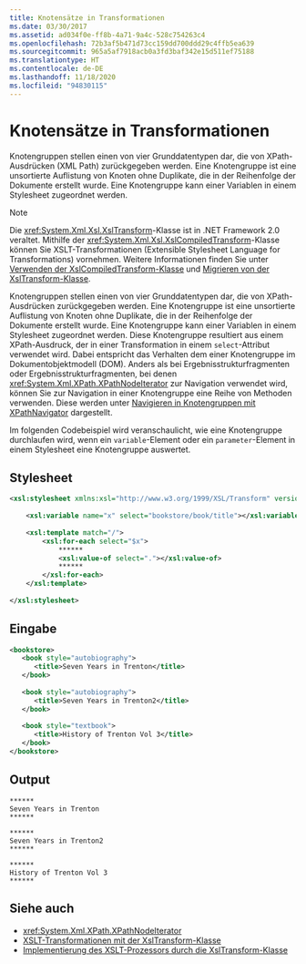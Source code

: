 ```yaml
---
title: Knotensätze in Transformationen
ms.date: 03/30/2017
ms.assetid: ad034f0e-ff8b-4a71-9a4c-528c754263c4
ms.openlocfilehash: 72b3af5b471d73cc159dd700ddd29c4ffb5ea639
ms.sourcegitcommit: 965a5af7918acb0a3fd3baf342e15d511ef75188
ms.translationtype: HT
ms.contentlocale: de-DE
ms.lasthandoff: 11/18/2020
ms.locfileid: "94830115"
---
```

# <a name="node-sets-in-transformations"></a>Knotensätze in Transformationen
Knotengruppen stellen einen von vier Grunddatentypen dar, die von XPath-Ausdrücken (XML Path) zurückgegeben werden. Eine Knotengruppe ist eine unsortierte Auflistung von Knoten ohne Duplikate, die in der Reihenfolge der Dokumente erstellt wurde. Eine Knotengruppe kann einer Variablen in einem Stylesheet zugeordnet werden.  
  
> [!NOTE]
> Die <xref:System.Xml.Xsl.XslTransform>-Klasse ist in .NET Framework 2.0 veraltet. Mithilfe der <xref:System.Xml.Xsl.XslCompiledTransform>-Klasse können Sie XSLT-Transformationen (Extensible Stylesheet Language for Transformations) vornehmen. Weitere Informationen finden Sie unter [Verwenden der XslCompiledTransform-Klasse](using-the-xslcompiledtransform-class.md) und [Migrieren von der XslTransform-Klasse](migrating-from-the-xsltransform-class.md).  
  
 Knotengruppen stellen einen von vier Grunddatentypen dar, die von XPath-Ausdrücken zurückgegeben werden. Eine Knotengruppe ist eine unsortierte Auflistung von Knoten ohne Duplikate, die in der Reihenfolge der Dokumente erstellt wurde. Eine Knotengruppe kann einer Variablen in einem Stylesheet zugeordnet werden. Diese Knotengruppe resultiert aus einem XPath-Ausdruck, der in einer Transformation in einem `select`-Attribut verwendet wird. Dabei entspricht das Verhalten dem einer Knotengruppe im Dokumentobjektmodell (DOM). Anders als bei Ergebnisstrukturfragmenten oder Ergebnisstrukturfragmenten, bei denen <xref:System.Xml.XPath.XPathNodeIterator> zur Navigation verwendet wird, können Sie zur Navigation in einer Knotengruppe eine Reihe von Methoden verwenden. Diese werden unter [Navigieren in Knotengruppen mit XPathNavigator](node-set-navigation-using-xpathnavigator.md) dargestellt.  
  
 Im folgenden Codebeispiel wird veranschaulicht, wie eine Knotengruppe durchlaufen wird, wenn ein `variable`-Element oder ein `parameter`-Element in einem Stylesheet eine Knotengruppe auswertet.  
  
## <a name="style-sheet"></a>Stylesheet  
  
```xml  
<xsl:stylesheet xmlns:xsl="http://www.w3.org/1999/XSL/Transform" version="1.0">  
  
    <xsl:variable name="x" select="bookstore/book/title"></xsl:variable>  
  
    <xsl:template match="/">  
        <xsl:for-each select="$x">  
            ******  
            <xsl:value-of select="."></xsl:value-of>  
            ******  
        </xsl:for-each>  
    </xsl:template>  
  
</xsl:stylesheet>  
```  
  
## <a name="input"></a>Eingabe  
  
```xml  
<bookstore>  
   <book style="autobiography">  
      <title>Seven Years in Trenton</title>  
   </book>  
  
   <book style="autobiography">  
      <title>Seven Years in Trenton2</title>  
   </book>  
  
   <book style="textbook">  
      <title>History of Trenton Vol 3</title>  
   </book>  
</bookstore>  
```  
  
## <a name="output"></a>Output  
  
```output  
******  
Seven Years in Trenton  
******  
  
******  
Seven Years in Trenton2  
******  
  
******  
History of Trenton Vol 3  
******  
```  
  
## <a name="see-also"></a>Siehe auch

- <xref:System.Xml.XPath.XPathNodeIterator>
- [XSLT-Transformationen mit der XslTransform-Klasse](xslt-transformations-with-the-xsltransform-class.md)
- [Implementierung des XSLT-Prozessors durch die XslTransform-Klasse](xsltransform-class-implements-the-xslt-processor.md)
